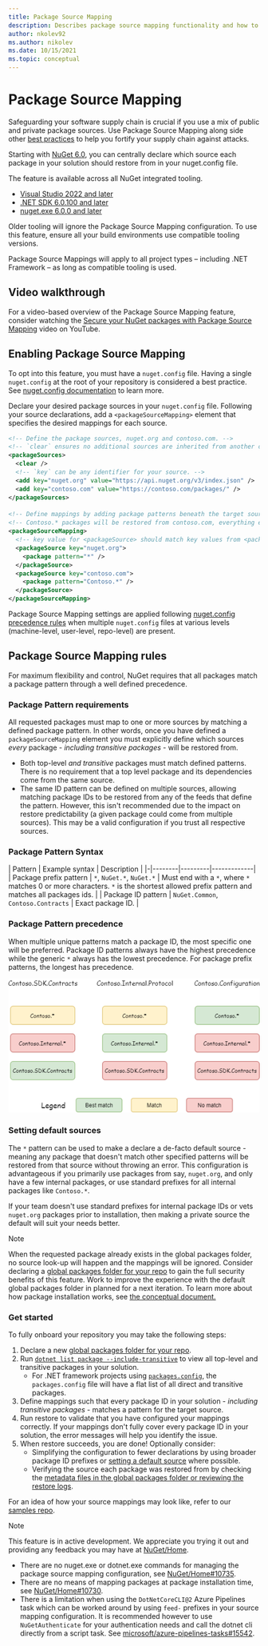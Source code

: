 ```yaml
---
title: Package Source Mapping
description: Describes package source mapping functionality and how to onboard
author: nkolev92
ms.author: nikolev
ms.date: 10/15/2021
ms.topic: conceptual
---
```


# Package Source Mapping

Safeguarding your software supply chain is crucial if you use a mix of public and private package sources.
Use Package Source Mapping along side other [best practices](..\concepts\Security-Best-Practices.md) to help you fortify your supply chain against attacks.

Starting with [NuGet 6.0](..\release-notes\NuGet-6.0.md), you can centrally declare which source each package in your solution should restore from in your nuget.config file.

The feature is available across all NuGet integrated tooling.

* [Visual Studio 2022 and later](https://visualstudio.microsoft.com/downloads/)
* [.NET SDK 6.0.100 and later](https://dotnet.microsoft.com/download/dotnet/6.0)
* [nuget.exe 6.0.0 and later](https://www.nuget.org/downloads)

Older tooling will ignore the Package Source Mapping configuration. To use this feature, ensure all your build environments use compatible tooling versions.

Package Source Mappings will apply to all project types – including .NET Framework – as long as compatible tooling is used.

## Video walkthrough

For a video-based overview of the Package Source Mapping feature, consider watching the [Secure your NuGet packages with Package Source Mapping](https://www.youtube.com/watch?v=G6P38Dn69Ro) video on YouTube.

## Enabling Package Source Mapping

To opt into this feature, you must have a `nuget.config` file. Having a single `nuget.config` at the root of your repository is considered a best practice. See [nuget.config documentation](../reference/nuget-config-file.md) to learn more.

Declare your desired package sources in your `nuget.config` file. Following your source declarations, add a `<packageSourceMapping>` element that specifies the desired mappings for each source.

```xml
<!-- Define the package sources, nuget.org and contoso.com. -->
<!-- `clear` ensures no additional sources are inherited from another config file. -->
<packageSources>
  <clear />
  <!-- `key` can be any identifier for your source. -->
  <add key="nuget.org" value="https://api.nuget.org/v3/index.json" />
  <add key="contoso.com" value="https://contoso.com/packages/" />
</packageSources>

<!-- Define mappings by adding package patterns beneath the target source. -->
<!-- Contoso.* packages will be restored from contoso.com, everything else from nuget.org. -->
<packageSourceMapping>
  <!-- key value for <packageSource> should match key values from <packageSources> element -->
  <packageSource key="nuget.org">
    <package pattern="*" />
  </packageSource>
  <packageSource key="contoso.com">
    <package pattern="Contoso.*" />
  </packageSource>
</packageSourceMapping>
```

Package Source Mapping settings are applied following [nuget.config precedence rules](configuring-nuget-behavior.md#how-settings-are-applied) when multiple `nuget.config` files at various levels (machine-level, user-level, repo-level) are present.

## Package Source Mapping rules

For maximum flexibility and control, NuGet requires that all packages match a package pattern through a well defined precedence.

### Package Pattern requirements

All requested packages must map to one or more sources by matching a defined package pattern. In other words, once you have defined a `packageSourceMapping` element you must explicitly define which sources *every* package - *including transitive packages* - will be restored from.

* Both top-level *and transitive* packages must match defined patterns. There is no requirement that a top level package and its dependencies come from the same source.  
* The same ID pattern can be defined on multiple sources, allowing matching package IDs to be restored from any of the feeds that define the pattern. However, this isn't recommended due to the impact on restore predictability (a given package could come from multiple sources). This may be a valid configuration if you trust all respective sources.

### Package Pattern Syntax

| Pattern | Example syntax | Description |
|-|--------|---------|-------------|
| Package prefix pattern | `*`, `NuGet.*`, `NuGet.*` | Must end with a `*`, where `*` matches 0 or more characters. `*` is the shortest allowed prefix pattern and matches all packages ids. |
| Package ID pattern | `NuGet.Common`, `Contoso.Contracts` | Exact package ID. |

### Package Pattern precedence

When multiple unique patterns match a package ID, the most specific one will be preferred. Package ID patterns always have the highest precedence while the generic `*` always has the lowest precedence. For package prefix patterns, the longest has precedence.

![Package Pattern Precedence Examples](media/Package-Pattern-Examples.png)

### Setting default sources

The `*` pattern can be used to make a declare a de-facto default source - meaning any package that doesn't match other specified patterns will be restored from that source without throwing an error.
This configuration is advantageous if you primarily use packages from say, `nuget.org`, and only have a few internal packages, or use standard prefixes for all internal packages like `Contoso.*`.

If your team doesn't use standard prefixes for internal package IDs or vets `nuget.org` packages prior to installation, then making a private source the default will suit your needs better.

> [!Note]
> When the requested package already exists in the global packages folder, no source look-up will happen and the mappings will be ignored. Consider declaring a [global packages folder for your repo](../reference/nuget-config-file.md#config-section) to gain the full security benefits of this feature. Work to improve the experience with the default global packages folder in planned for a next iteration.
To learn more about how package installation works, see [the conceptual document.](../concepts/package-installation-process.md)

### Get started

To fully onboard your repository you may take the following steps:

1. Declare a new [global packages folder for your repo](../reference/nuget-config-file.md#config-section).
1. Run [`dotnet list package --include-transitive`](/dotnet/core/tools/dotnet-list-package#synopsis) to view all top-level and transitive packages in your solution.
    * For .NET framework projects using [`packages.config`](../reference/packages-config.md), the `packages.config` file will have a flat list of all direct and transitive packages.
1. Define mappings such that every package ID in your solution - *including transitive packages* - matches a pattern for the target source.
1. Run restore to validate that you have configured your mappings correctly. If your mappings don't fully cover every package ID in your solution, the error messages will help you identify the issue.
1. When restore succeeds, you are done! Optionally consider:
    * Simplifying the configuration to fewer declarations by using broader package ID prefixes or [setting a default source](#setting-default-sources) where possible.
    * Verifying the source each package was restored from by checking the [metadata files in the global packages folder or reviewing the restore logs](https://devblogs.microsoft.com/nuget/performance-and-polish-with-nuget-5-9/).

For an idea of how your source mappings may look like, refer to our [samples repo](https://github.com/NuGet/Samples/tree/main/PackageSourceMappingExample).


> [!Note]
> This feature is in active development. We appreciate you trying it out and providing any feedback you may have at [NuGet/Home](https://github.com/nuget/home/issues).
>
> * There are no nuget.exe or dotnet.exe commands for managing the package source mapping configuration, see [NuGet/Home#10735](https://github.com/NuGet/Home/issues/10735).
> * There are no means of mapping packages at package installation time, see [NuGet/Home#10730](https://github.com/NuGet/Home/issues/10730).
> * There is a limitation when using the `DotNetCoreCLI@2` Azure Pipelines task which can be worked around by using `feed-` prefixes in your source mapping configuration. It is recommended however to use `NuGetAuthenticate` for your authentication needs and call the dotnet cli directly from a script task. See [microsoft/azure-pipelines-tasks#15542](https://github.com/microsoft/azure-pipelines-tasks/issues/15542).
